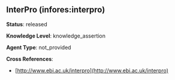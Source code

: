 [//]: # (DO NOT MANUALLY EDIT THIS FILE. IT IS GENERATED FROM A TEMPLATE.)

## InterPro (infores:interpro)

**Status**: released
  
**Knowledge Level**: knowledge_assertion
  
**Agent Type**: not_provided



**Cross References**:

- [http://www.ebi.ac.uk/interpro](http://www.ebi.ac.uk/interpro)

